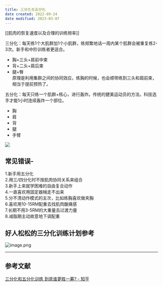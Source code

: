 ```yaml
---
title: 三分化与五分化
date created: 2022-09-24
date modified: 2023-03-07
---
```


[[肌肉的恢复速度以及合理的训练频率]]

三分化：每天练1个大肌群加1个小肌群，练频繁地话一周内某个肌群会被重复练2-3次。新手和中阶训练者更适合。

- 胸+三头+肩前中束
- 背+二头+肩后束
- 腿+臀  
原理是利用集群之间的协同效应，练胸的时候，也会顺带练到三头和肩前束，相当于提前预热了。

五分化：每天只练一个肌群+核心，进行轰炸。传统的健美运动员的方法。科技选手才能1小时连续轰炸一个部位。

- 胸
- 肩
- 背
- 腿
- 手臂

![](https://pic2.zhimg.com/80/v2-509d0d6722c30555065854907b87f2a9_1440w.jpg?source=1940ef5c)

## 常见错误-  

1.新手用五分化  
2.用三/四分化时不按肌肉协同关系来组合  
3.新手上来就学困难的自由复合动作  
4.一直喜欢用固定器械走不出来  
5.分不清动作模式的主次，比如练胸喜欢做夹胸  
6.喜欢用10-15RM配重去找肌肉酸痛感  
7.长期不用3-5RM的大重量去过渡力量  
8.减脂期主动故意地下调配重

## 好人松松的三分化训练计划参考

![image.png](https://img.oldwinter.top/202303012055622.png)

---

## 参考文献

[三分化和五分化训练 到底谁更胜一筹? - 知乎](https://www.zhihu.com/question/384180108)
